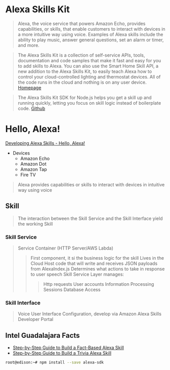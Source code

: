 # Alexa Skills Kit

> Alexa, the voice service that powers Amazon Echo, provides capabilities, or skills, that enable customers to interact with devices in a more intuitive way using voice. Examples of Alexa skills include the ability to play music, answer general questions, set an alarm or timer, and more.

> The Alexa Skills Kit is a collection of self-service APIs, tools, documentation and code samples that make it fast and easy for you to add skills to Alexa. You can also use the Smart Home Skill API, a new addition to the Alexa Skills Kit, to easily teach Alexa how to control your cloud-controlled lighting and thermostat devices. All of the code runs in the cloud and nothing is on any user device. [Homepage](https://developer.amazon.com/alexa-skills-kit)

> The Alexa Skills Kit SDK for Node.js helps you get a skill up and running quickly, letting you focus on skill logic instead of boilerplate code. [Github](https://github.com/alexa/alexa-skills-kit-sdk-for-nodejs)

# Hello, Alexa!

[Developing Alexa Skills - Hello, Alexa!](https://www.youtube.com/watch?v=QxgdPI1B7rg)

- Devices
  - Amazon Echo
  - Amazon Dot
  - Amazon Tap
  - Fire TV

> Alexa provides capabilities or skills to interact with devices in intuitive way using voice

## Skill

> The interaction between the Skill Service and the Skill Interface yield the working Skill

### Skill Service

> Service Container (HTTP Server/AWS Labda)
> > First component, it si the business logic for the skill
> > Lives in the Cloud
> > Host code that will write and receives JSON payloads from AlexaIndex.js
> > Determines what actions to take in response to user speech
> > Skill Service Layer manages:
> > > Http requests
> > > User accounts
> > > Information Processing
> > > Sessions
> > > Database Access

### Skill Interface

> Voice User Interface Configuration, develop via Amazon Alexa Skills Developer Portal

## Intel Guadalajara Facts

- [Step-by-Step Guide to Build a Fact-Based Alexa Skill](https://github.com/alexa/skill-sample-nodejs-fact)
- [Step-by-Step Guide to Build a Trivia Alexa Skill](https://github.com/alexa/skill-sample-nodejs-trivia)

```sh
root@edison:~# npm install --save alexa-sdk
```



